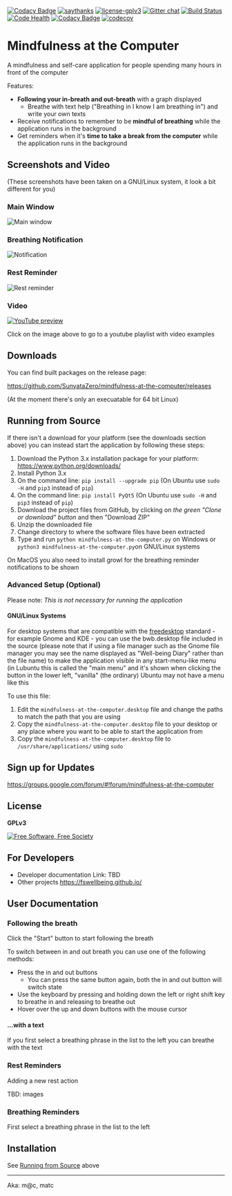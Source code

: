 [![Codacy Badge](https://api.codacy.com/project/badge/Grade/799f63cfa9254d4b9c3b1f93eebac994)](https://www.codacy.com/app/SunyataZero/mindfulness-at-the-computer?utm_source=github.com&utm_medium=referral&utm_content=SunyataZero/mindfulness-at-the-computer&utm_campaign=badger)
[![saythanks](https://img.shields.io/badge/say-thanks-98e633.svg)](https://saythanks.io/to/SunyataZero)
[![license-gplv3](https://img.shields.io/badge/license-GPLv3-a42e2b.svg)](https://www.gnu.org/licenses/gpl.html)
[![Gitter chat](https://badges.gitter.im/gitterHQ/gitter.png)](https://gitter.im/mindfulness-at-the-computer/Lobby)
[![Build Status](https://travis-ci.org/SunyataZero/mindfulness-at-the-computer.svg?branch=master)](https://travis-ci.org/SunyataZero/mindfulness-at-the-computer)
[![Code Health](https://landscape.io/github/SunyataZero/mindfulness-at-the-computer/master/landscape.svg?style=flat)](https://landscape.io/github/SunyataZero/mindfulness-at-the-computer/master)
[![Codacy Badge](https://api.codacy.com/project/badge/Grade/799f63cfa9254d4b9c3b1f93eebac994)](https://www.codacy.com/app/SunyataZero/mindfulness-at-the-computer?utm_source=github.com&amp;utm_medium=referral&amp;utm_content=SunyataZero/mindfulness-at-the-computer&amp;utm_campaign=Badge_Grade)
[![codecov](https://codecov.io/gh/SunyataZero/mindfulness-at-the-computer/branch/master/graph/badge.svg)](https://codecov.io/gh/SunyataZero/mindfulness-at-the-computer)

# Mindfulness at the Computer

A mindfulness and self-care application for people spending many hours in front of the computer

Features:
* **Following your in-breath and out-breath** with a graph displayed
  * Breathe with text help ("Breathing in I know I am breathing in") and write your own texts
* Receive notifications to remember to be **mindful of breathing** while the application runs in the background
* Get reminders when it's **time to take a break from the computer** while the application runs in the background


## Screenshots and Video

(These screenshots have been taken on a GNU/Linux system, it look a bit different for you)

### Main Window

![Main window](docs/img/screenshot-window-1.png)

### Breathing Notification

![Notification](docs/img/screenshot-notification-1.png)

### Rest Reminder

![Rest reminder](docs/img/screenshot-rest-reminder-1.png)


### Video

[![YouTube preview](docs/img/youtube-preview.png)](https://youtu.be/O8UwpXhcY4k?list=PL19ftcT2gVXZNWPbcAWgVJj_OFXwqQqS7)

Click on the image above to go to a youtube playlist with video examples


## Downloads

You can find built packages on the release page:

https://github.com/SunyataZero/mindfulness-at-the-computer/releases

(At the moment there's only an execuatable for 64 bit Linux)


## Running from Source

If there isn't a download for your platform (see the downloads section above) you can instead start the application by following these steps:

1. Download the Python 3.x installation package for your platform: https://www.python.org/downloads/
2. Install Python 3.x
3. On the command line: `pip install --upgrade pip` (On Ubuntu use `sudo -H` and `pip3` instead of `pip`)
4. On the command line: `pip install PyQt5` (On Ubuntu use `sudo -H` and `pip3` instead of `pip`)
5. Download the project files from GitHub, by clicking on *the green "Clone or download" button* and then "Download ZIP"
6. Unzip the downloaded file
7. Change directory to where the software files have been extracted
8. Type and run `python mindfulness-at-the-computer.py` on Windows or `python3 mindfulness-at-the-computer.py`on GNU/Linux systems

On MacOS you also need to install growl for the breathing reminder notifications to be shown


### Advanced Setup (Optional)

Please note: *This is not necessary for running the application*

#### GNU/Linux Systems

For desktop systems that are compatible with the [freedesktop](https://www.freedesktop.org/) standard - for example Gnome and KDE - you can use the bwb.desktop file included in the source (please note that if using a file manager such as the Gnome file manager you may see the name displayed as "Well-being Diary" rather than the file name) to make the application visible in any start-menu-like menu (in Lubuntu this is called the "main menu" and it's shown when clicking the button in the lower left, "vanilla" (the ordinary) Ubuntu may not have a menu like this

To use this file:

1. Edit the `mindfulness-at-the-computer.desktop` file and change the paths to match the path that you are using
2. Copy the `mindfulness-at-the-computer.desktop` file to your desktop or any place where you want to be able to start the application from
3. Copy the `mindfulness-at-the-computer.desktop` file to `/usr/share/applications/` using `sudo`


## Sign up for Updates

https://groups.google.com/forum/#!forum/mindfulness-at-the-computer


## License

**GPLv3**

[![Free Software, Free Society](https://static.fsf.org/nosvn/images/badges/fsfs_icons_beige-bg.png)](http://u.fsf.org/16e)


## For Developers

* Developer documentation Link: TBD
* Other projects https://fswellbeing.github.io/


## User Documentation

### Following the breath

Click the "Start" button to start following the breath

To switch between in and out breath you can use one of the following methods:

* Press the in and out buttons
  * You can press the same button again, both the in and out button will switch state
* Use the keyboard by pressing and holding down the left or right shift key to breathe in and releasing to breathe out
* Hover over the up and down buttons with the mouse cursor

#### ...with a text

If you first select a breathing phrase in the list to the left you can breathe with the text

### Rest Reminders

Adding a new rest action

TBD: images

### Breathing Reminders

First select a breathing phrase in the list to the left

## Installation

See [Running from Source](#running-from-source) above

***

Aka: m@c, matc

